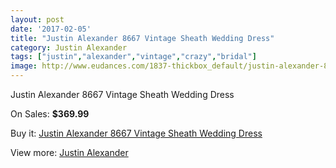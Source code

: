 ```yaml
---
layout: post
date: '2017-02-05'
title: "Justin Alexander 8667 Vintage Sheath Wedding Dress"
category: Justin Alexander
tags: ["justin","alexander","vintage","crazy","bridal"]
image: http://www.eudances.com/1837-thickbox_default/justin-alexander-8667-vintage-sheath-wedding-dress.jpg
---
```

Justin Alexander 8667 Vintage Sheath Wedding Dress

On Sales: **$369.99**
<a href="https://www.eudances.com/en/justin-alexander/635-justin-alexander-8667-vintage-sheath-wedding-dress.html"><amp-img layout="responsive" width="600" height="600" src="//www.eudances.com/1837-thickbox_default/justin-alexander-8667-vintage-sheath-wedding-dress.jpg" alt="Justin Alexander 8667 Vintage Sheath Wedding Dress 0" /></a>
<a href="https://www.eudances.com/en/justin-alexander/635-justin-alexander-8667-vintage-sheath-wedding-dress.html"><amp-img layout="responsive" width="600" height="600" src="//www.eudances.com/1842-thickbox_default/justin-alexander-8667-vintage-sheath-wedding-dress.jpg" alt="Justin Alexander 8667 Vintage Sheath Wedding Dress 1" /></a>
<a href="https://www.eudances.com/en/justin-alexander/635-justin-alexander-8667-vintage-sheath-wedding-dress.html"><amp-img layout="responsive" width="600" height="600" src="//www.eudances.com/1841-thickbox_default/justin-alexander-8667-vintage-sheath-wedding-dress.jpg" alt="Justin Alexander 8667 Vintage Sheath Wedding Dress 2" /></a>
<a href="https://www.eudances.com/en/justin-alexander/635-justin-alexander-8667-vintage-sheath-wedding-dress.html"><amp-img layout="responsive" width="600" height="600" src="//www.eudances.com/1840-thickbox_default/justin-alexander-8667-vintage-sheath-wedding-dress.jpg" alt="Justin Alexander 8667 Vintage Sheath Wedding Dress 3" /></a>
<a href="https://www.eudances.com/en/justin-alexander/635-justin-alexander-8667-vintage-sheath-wedding-dress.html"><amp-img layout="responsive" width="600" height="600" src="//www.eudances.com/1839-thickbox_default/justin-alexander-8667-vintage-sheath-wedding-dress.jpg" alt="Justin Alexander 8667 Vintage Sheath Wedding Dress 4" /></a>
<a href="https://www.eudances.com/en/justin-alexander/635-justin-alexander-8667-vintage-sheath-wedding-dress.html"><amp-img layout="responsive" width="600" height="600" src="//www.eudances.com/1838-thickbox_default/justin-alexander-8667-vintage-sheath-wedding-dress.jpg" alt="Justin Alexander 8667 Vintage Sheath Wedding Dress 5" /></a>

Buy it: [Justin Alexander 8667 Vintage Sheath Wedding Dress](https://www.eudances.com/en/justin-alexander/635-justin-alexander-8667-vintage-sheath-wedding-dress.html "Justin Alexander 8667 Vintage Sheath Wedding Dress")

View more: [Justin Alexander](https://www.eudances.com/en/7-justin-alexander "Justin Alexander")